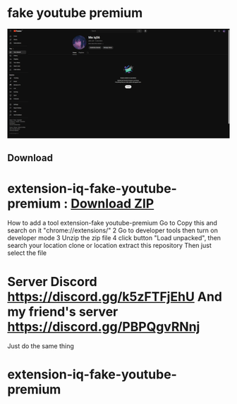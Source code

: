 # fake youtube premium

![fake-youtube.premium](./docs/screenshot1.png)

##  Download 
 #  extension-iq-fake-youtube-premium : [Download ZIP](https://github.com/Meiq56/extension-iq-fake-youtube-premium/archive/refs/heads/main.zip)

How to add a tool extension-fake 
 youtube-premium Go to Copy this and search on it "chrome://extensions/" 2 Go to developer tools then turn on developer mode 3 Unzip the zip file 4 click button "Load unpacked", then search your location clone or location extract this repository Then just select the file

# Server Discord 󠁛󠀣󠁢󠀲󠀹󠀰󠀹󠀰󠀬󠀣󠀸󠀳󠁣󠀷󠀸󠁤󠁝 https://discord.gg/k5zFTFjEhU And my friend's server https://discord.gg/PBPQgvRNnj

Just do the same thing
# extension-iq-fake-youtube-premium
